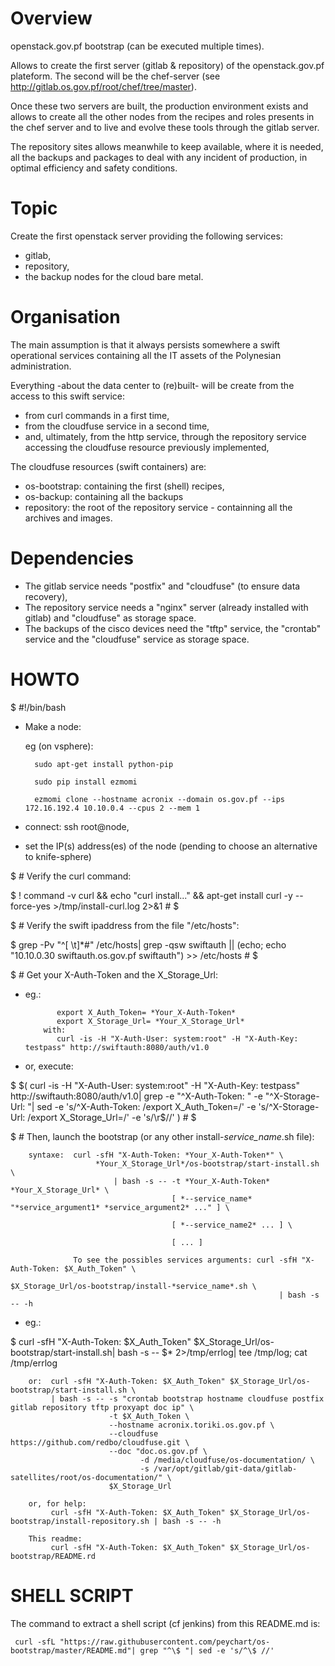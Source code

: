 Overview
========

  openstack.gov.pf bootstrap (can be executed multiple times).

  Allows to create the first server (gitlab & repository) of the openstack.gov.pf plateform. The second will be the chef-server (see http://gitlab.os.gov.pf/root/chef/tree/master).

  Once these two servers are built, the production environment exists and allows to create all the other nodes from the recipes and roles presents in the chef server and to live and evolve these tools through the gitlab server.

  The repository sites allows meanwhile to keep available, where it is needed, all the backups and packages to deal with any incident of production, in optimal efficiency and safety conditions.


Topic
=====

 Create the first openstack server providing the following services:
 - gitlab,
 - repository,
 - the backup nodes for the cloud bare metal.


Organisation
============

The main assumption is that it always persists somewhere a swift operational services containing all the IT assets of the Polynesian administration.


Everything -about the data center to (re)built- will be create from the access to this swift service:
 - from curl commands in a first time,
 - from the cloudfuse service in a second time,
 - and, ultimately, from the http service, through the repository service accessing the cloudfuse resource previously implemented, 

The cloudfuse resources (swift containers) are:
 - os-bootstrap: containing the first (shell) recipes,
 - os-backup: containing all the backups
 - repository: the root of the repository service - containning all the archives and images.


Dependencies
============

 - The gitlab service needs "postfix" and "cloudfuse" (to ensure data recovery),
 - The repository service needs a "nginx" server (already installed with gitlab) and "cloudfuse" as storage space.
 - The backups of the cisco devices need the "tftp" service, the "crontab" service and the "cloudfuse" service as storage space.


HOWTO
=====

$ #!/bin/bash

- Make a node:

    eg (on vsphere):

        sudo apt-get install python-pip

        sudo pip install ezmomi

        ezmomi clone --hostname acronix --domain os.gov.pf --ips 172.16.192.4 10.10.0.4 --cpus 2 --mem 1

- connect:   ssh root@node,
- set the IP(s) address(es) of the node (pending to choose an alternative to knife-sphere)

$ # Verify the curl command:

$ ! command -v curl && echo "curl install..." && apt-get install curl -y --force-yes >/tmp/install-curl.log 2>&1 #
$ 

$ # Verify the swift ipaddress from the file "/etc/hosts":

$ grep -Pv "^[ \t]*#" /etc/hosts| grep -qsw swiftauth || (echo; echo "10.10.0.30      swiftauth.os.gov.pf swiftauth") >> /etc/hosts #
$ 

$ # Get your X-Auth-Token and the X_Storage_Url:

- eg.:

             export X_Auth_Token= *Your_X-Auth-Token*
             export X_Storage_Url= *Your_X_Storage_Url*
          with:
             curl -is -H "X-Auth-User: system:root" -H "X-Auth-Key: testpass" http://swiftauth:8080/auth/v1.0

- or, execute:

$ $( curl -is -H "X-Auth-User: system:root" -H "X-Auth-Key: testpass" http://swiftauth:8080/auth/v1.0| grep -e "^X-Auth-Token: " -e "^X-Storage-Url: "| sed -e 's/^X-Auth-Token: /export X_Auth_Token=/' -e 's/^X-Storage-Url: /export X_Storage_Url=/' -e 's/\r$//' ) #
$ 

$ # Then, launch the bootstrap (or any other install-*service_name*.sh file):

        syntaxe:  curl -sfH "X-Auth-Token: *Your_X-Auth-Token*" \
                       *Your_X_Storage_Url*/os-bootstrap/start-install.sh \
                           | bash -s -- -t *Your_X-Auth-Token* *Your_X_Storage_Url* \
                                        [ *--service_name* "*service_argument1* *service_argument2* ..." ] \

                                        [ *--service_name2* ... ] \

                                        [ ... ]

                  To see the possibles services arguments: curl -sfH "X-Auth-Token: $X_Auth_Token" \
                                                                $X_Storage_Url/os-bootstrap/install-*service_name*.sh \
                                                                | bash -s -- -h

- eg.:

$ curl -sfH "X-Auth-Token: $X_Auth_Token" $X_Storage_Url/os-bootstrap/start-install.sh| bash -s -- $* 2>/tmp/errlog| tee /tmp/log; cat /tmp/errlog

        or:  curl -sfH "X-Auth-Token: $X_Auth_Token" $X_Storage_Url/os-bootstrap/start-install.sh \
             | bash -s -- -s "crontab bootstrap hostname cloudfuse postfix gitlab repository tftp proxyapt doc ip" \
                          -t $X_Auth_Token \
                          --hostname acronix.toriki.os.gov.pf \
                          --cloudfuse https://github.com/redbo/cloudfuse.git \
                          --doc "doc.os.gov.pf \
                                 -d /media/cloudfuse/os-documentation/ \
                                 -s /var/opt/gitlab/git-data/gitlab-satellites/root/os-documentation/" \
                          $X_Storage_Url

        or, for help:
             curl -sfH "X-Auth-Token: $X_Auth_Token" $X_Storage_Url/os-bootstrap/install-repository.sh | bash -s -- -h

        This readme:
             curl -sfH "X-Auth-Token: $X_Auth_Token" $X_Storage_Url/os-bootstrap/README.rd


SHELL SCRIPT
============

The command to extract a shell script (cf jenkins) from this README.md is:

     curl -sfL "https://raw.githubusercontent.com/peychart/os-bootstrap/master/README.md"| grep "^\$ "| sed -e 's/^\$ //'

